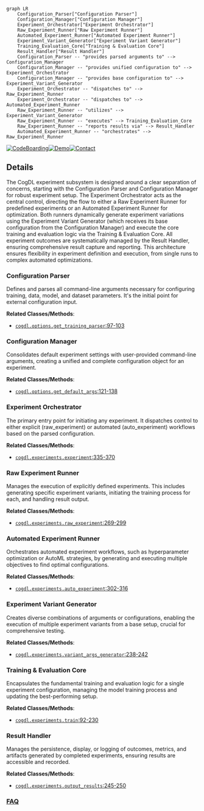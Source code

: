 ```mermaid
graph LR
    Configuration_Parser["Configuration Parser"]
    Configuration_Manager["Configuration Manager"]
    Experiment_Orchestrator["Experiment Orchestrator"]
    Raw_Experiment_Runner["Raw Experiment Runner"]
    Automated_Experiment_Runner["Automated Experiment Runner"]
    Experiment_Variant_Generator["Experiment Variant Generator"]
    Training_Evaluation_Core["Training & Evaluation Core"]
    Result_Handler["Result Handler"]
    Configuration_Parser -- "provides parsed arguments to" --> Configuration_Manager
    Configuration_Manager -- "provides unified configuration to" --> Experiment_Orchestrator
    Configuration_Manager -- "provides base configuration to" --> Experiment_Variant_Generator
    Experiment_Orchestrator -- "dispatches to" --> Raw_Experiment_Runner
    Experiment_Orchestrator -- "dispatches to" --> Automated_Experiment_Runner
    Raw_Experiment_Runner -- "utilizes" --> Experiment_Variant_Generator
    Raw_Experiment_Runner -- "executes" --> Training_Evaluation_Core
    Raw_Experiment_Runner -- "reports results via" --> Result_Handler
    Automated_Experiment_Runner -- "orchestrates" --> Raw_Experiment_Runner
```

[![CodeBoarding](https://img.shields.io/badge/Generated%20by-CodeBoarding-9cf?style=flat-square)](https://github.com/CodeBoarding/GeneratedOnBoardings)[![Demo](https://img.shields.io/badge/Try%20our-Demo-blue?style=flat-square)](https://www.codeboarding.org/demo)[![Contact](https://img.shields.io/badge/Contact%20us%20-%20contact@codeboarding.org-lightgrey?style=flat-square)](mailto:contact@codeboarding.org)

## Details

The CogDL experiment subsystem is designed around a clear separation of concerns, starting with the Configuration Parser and Configuration Manager for robust experiment setup. The Experiment Orchestrator acts as the central control, directing the flow to either a Raw Experiment Runner for predefined experiments or an Automated Experiment Runner for optimization. Both runners dynamically generate experiment variations using the Experiment Variant Generator (which receives its base configuration from the Configuration Manager) and execute the core training and evaluation logic via the Training & Evaluation Core. All experiment outcomes are systematically managed by the Result Handler, ensuring comprehensive result capture and reporting. This architecture ensures flexibility in experiment definition and execution, from single runs to complex automated optimizations.

### Configuration Parser
Defines and parses all command-line arguments necessary for configuring training, data, model, and dataset parameters. It's the initial point for external configuration input.


**Related Classes/Methods**:

- <a href="https://github.com/THUDM/CogDL/blob/master/cogdl/options.py#L97-L103" target="_blank" rel="noopener noreferrer">`cogdl.options.get_training_parser`:97-103</a>


### Configuration Manager
Consolidates default experiment settings with user-provided command-line arguments, creating a unified and complete configuration object for an experiment.


**Related Classes/Methods**:

- <a href="https://github.com/THUDM/CogDL/blob/master/cogdl/options.py#L121-L138" target="_blank" rel="noopener noreferrer">`cogdl.options.get_default_args`:121-138</a>


### Experiment Orchestrator
The primary entry point for initiating any experiment. It dispatches control to either explicit (raw_experiment) or automated (auto_experiment) workflows based on the parsed configuration.


**Related Classes/Methods**:

- <a href="https://github.com/THUDM/CogDL/blob/master/cogdl/experiments.py#L335-L370" target="_blank" rel="noopener noreferrer">`cogdl.experiments.experiment`:335-370</a>


### Raw Experiment Runner
Manages the execution of explicitly defined experiments. This includes generating specific experiment variants, initiating the training process for each, and handling result output.


**Related Classes/Methods**:

- <a href="https://github.com/THUDM/CogDL/blob/master/cogdl/experiments.py#L269-L299" target="_blank" rel="noopener noreferrer">`cogdl.experiments.raw_experiment`:269-299</a>


### Automated Experiment Runner
Orchestrates automated experiment workflows, such as hyperparameter optimization or AutoML strategies, by generating and executing multiple objectives to find optimal configurations.


**Related Classes/Methods**:

- <a href="https://github.com/THUDM/CogDL/blob/master/cogdl/experiments.py#L302-L316" target="_blank" rel="noopener noreferrer">`cogdl.experiments.auto_experiment`:302-316</a>


### Experiment Variant Generator
Creates diverse combinations of arguments or configurations, enabling the execution of multiple experiment variants from a base setup, crucial for comprehensive testing.


**Related Classes/Methods**:

- <a href="https://github.com/THUDM/CogDL/blob/master/cogdl/experiments.py#L238-L242" target="_blank" rel="noopener noreferrer">`cogdl.experiments.variant_args_generator`:238-242</a>


### Training & Evaluation Core
Encapsulates the fundamental training and evaluation logic for a single experiment configuration, managing the model training process and updating the best-performing setup.


**Related Classes/Methods**:

- <a href="https://github.com/THUDM/CogDL/blob/master/cogdl/experiments.py#L92-L230" target="_blank" rel="noopener noreferrer">`cogdl.experiments.train`:92-230</a>


### Result Handler
Manages the persistence, display, or logging of outcomes, metrics, and artifacts generated by completed experiments, ensuring results are accessible and recorded.


**Related Classes/Methods**:

- <a href="https://github.com/THUDM/CogDL/blob/master/cogdl/experiments.py#L245-L250" target="_blank" rel="noopener noreferrer">`cogdl.experiments.output_results`:245-250</a>




### [FAQ](https://github.com/CodeBoarding/GeneratedOnBoardings/tree/main?tab=readme-ov-file#faq)